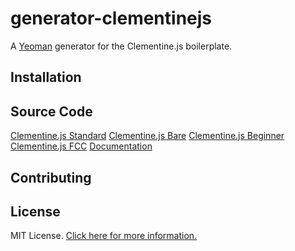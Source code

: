 # generator-clementinejs

A [Yeoman](http://yeoman.io/) generator for the Clementine.js boilerplate.

## Installation

## Source Code

[Clementine.js Standard](https://github.com/johnstonbl01/clementinejs)
[Clementine.js Bare](https://github.com/johnstonbl01/clementinejs-bare)
[Clementine.js Beginner](https://github.com/johnstonbl01/clementinejs-beginner)
[Clementine.js FCC](https://github.com/johnstonbl01/clementinejs-fcc)
[Documentation](https://github.com/johnstonbl01/clementinejs/tree/gh-pages)

## Contributing

## License

MIT License. [Click here for more information.](LICENSE.md)